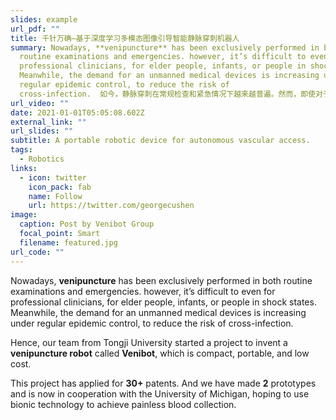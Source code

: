 ```yaml
---
slides: example
url_pdf: ""
title: 千针万确—基于深度学习多模态图像引导智能静脉穿刺机器人
summary: Nowadays, **venipuncture** has been exclusively performed in both
  routine examinations and emergencies. however, it’s difficult to even for
  professional clinicians, for elder people, infants, or people in shock states.
  Meanwhile, the demand for an unmanned medical devices is increasing under
  regular epidemic control, to reduce the risk of
  cross-infection.  如今，静脉穿刺在常规检查和紧急情况下越来越普遍。然而，即使对于专业临床医生、老年人、婴儿或处于休克状态的人穿刺任务显得异常艰难。同时，在疫情时代，对无人医疗器械的需求正在增加，同时可以降低交叉感染的风险。
url_video: ""
date: 2021-01-01T05:05:08.602Z
external_link: ""
url_slides: ""
subtitle: A portable robotic device for autonomous vascular access.
tags:
  - Robotics
links:
  - icon: twitter
    icon_pack: fab
    name: Follow
    url: https://twitter.com/georgecushen
image:
  caption: Post by Venibot Group
  focal_point: Smart
  filename: featured.jpg
url_code: ""
---
```

Nowadays, **venipuncture** has been exclusively performed in both routine examinations and emergencies. however, it’s difficult to even for professional clinicians, for elder people, infants, or people in shock states. Meanwhile, the demand for an unmanned medical devices is increasing under regular epidemic control, to reduce the risk of cross-infection.

Hence, our team from Tongji University started a project to invent a **venipuncture robot** called **Venibot**, which is compact, portable, and low cost.

This project has applied for **30+** patents. And we have made **2** prototypes and is now in cooperation with the University of Michigan, hoping to use bionic technology to achieve painless blood collection.